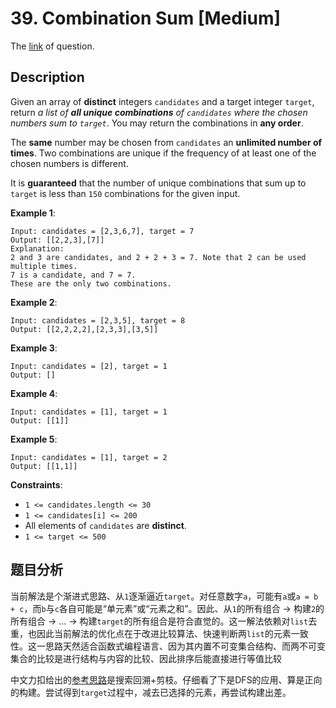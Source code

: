 # 39. Combination Sum [Medium]

The [link](https://leetcode.com/problems/combination-sum/) of question.

## Description

Given an array of **distinct** integers `candidates` and a target integer `target`, return *a list of **all unique combinations** of `candidates` where the chosen numbers sum to `target`*. You may return the combinations in **any order**.

The **same** number may be chosen from `candidates` an **unlimited number of times**. Two combinations are unique if the frequency of at least one of the chosen numbers is different.

It is **guaranteed** that the number of unique combinations that sum up to `target` is less than `150` combinations for the given input.

**Example 1**:
```
Input: candidates = [2,3,6,7], target = 7
Output: [[2,2,3],[7]]
Explanation:
2 and 3 are candidates, and 2 + 2 + 3 = 7. Note that 2 can be used multiple times.
7 is a candidate, and 7 = 7.
These are the only two combinations.
```

**Example 2**:
```
Input: candidates = [2,3,5], target = 8
Output: [[2,2,2,2],[2,3,3],[3,5]]
```

**Example 3**:
```
Input: candidates = [2], target = 1
Output: []
```

**Example 4**:
```
Input: candidates = [1], target = 1
Output: [[1]]
```

**Example 5**:
```
Input: candidates = [1], target = 2
Output: [[1,1]]
```

**Constraints**:
+ `1 <= candidates.length <= 30`
+ `1 <= candidates[i] <= 200`
+ All elements of `candidates` are **distinct**.
+ `1 <= target <= 500`

## 题目分析

当前解法是个渐进式思路、从`1`逐渐逼近`target`。对任意数字`a`，可能有`a`或`a = b + c`，而`b`与`c`各自可能是“单元素”或“元素之和”。因此、从`1`的所有组合 -> 构建`2`的所有组合 -> ... -> 构建`target`的所有组合是符合直觉的。这一解法依赖对`list`去重，也因此当前解法的优化点在于改进比较算法、快速判断两`list`的元素一致性。这一思路天然适合函数式编程语言、因为其内置不可变集合结构、而两不可变集合的比较是进行结构与内容的比较、因此排序后能直接进行等值比较

中文力扣给出的[参考思路](https://leetcode-cn.com/problems/combination-sum/solution/zu-he-zong-he-by-leetcode-solution/)是搜索回溯+剪枝。仔细看了下是DFS的应用、算是正向的构建。尝试得到`target`过程中，减去已选择的元素，再尝试构建出差。

<!-- todo: 尝试DFS解法 -->